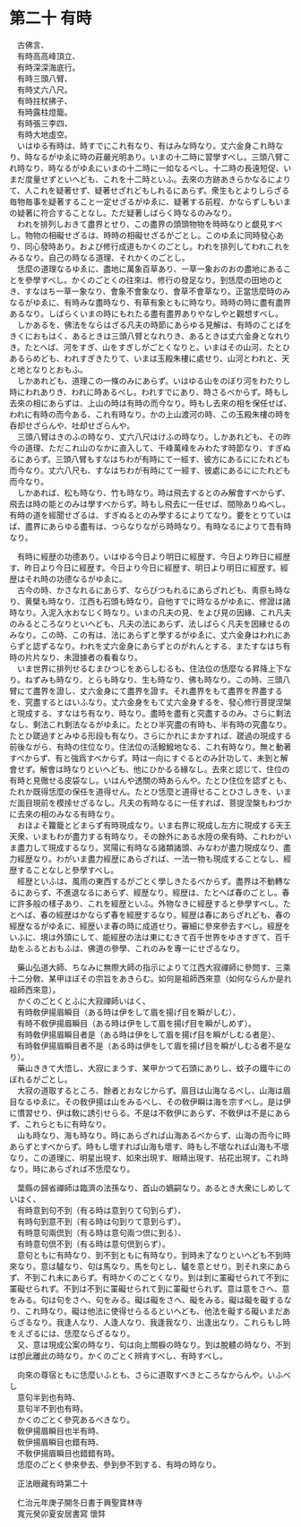 # 第二十 有時
　古佛言、  
　有時高高峰頂立、  
　有時深深海底行。  
　有時三頭八臂、  
　有時丈六八尺。  
　有時拄杖拂子、  
　有時露柱燈籠。  
　有時張三李四、  
　有時大地虛空。  
　いはゆる有時は、時すでにこれ有なり、有はみな時なり。丈六金身これ時なり、時なるがゆゑに時の莊嚴光明あり。いまの十二時に習󠄁學すべし。三頭八臂これ時なり、時なるがゆゑにいまの十二時に一如なるべし。十二時の長遠短促、いまだ度量せずといへども、これを十二時といふ。去來の方跡あきらかなるによりて、人これを疑著せず、疑著せざれどもしれるにあらず。衆生もとよりしらざる毎物毎事を疑著すること一定せざるがゆゑに、疑著する前程、かならずしもいまの疑著に符合することなし。ただ疑著しばらく時なるのみなり。  
　われを排列しおきて盡界とせり、この盡界の頭頭物物を時時なりと覷見すべし。物物の相礙せざるは、時時の相礙せざるがごとし。このゆゑに同時發心あり、同心發時あり。および修行成道もかくのごとし。われを排列してわれこれをみるなり。自己の時なる道理、それかくのごとし。  
　恁麼の道理なるゆゑに、盡地に萬象百草あり、一草一象おのおの盡地にあることを參學すべし。かくのごとくの往來は、修行の發足なり。到恁麼の田地のとき、すなはち一草一象なり、會象不會象なり、會草不會草なり。正當恁麼時のみなるがゆゑに、有時みな盡時なり、有草有象ともに時なり。時時の時に盡有盡界あるなり。しばらくいまの時にもれたる盡有盡界ありやなしやと觀想すべし。  
　しかあるを、佛法をならはざる凡夫の時節にあらゆる見解は、有時のことばをきくにおもはく、あるときは三頭八臂となれりき、あるときは丈六金身となれりき。たとへば、河をすぎ、山をすぎしがごとくなりと。いまはその山河、たとひあるらめども、われすぎきたりて、いまは玉殿朱樓に處せり、山河とわれと、天と地となりとおもふ。  
　しかあれども、道理この一條のみにあらず。いはゆる山をのぼり河をわたりし時にわれありき、われに時あるべし。われすでにあり、時さるべからず。時もし去來の相にあらずは、上山の時は有時の而今なり。時もし去來の相を保任せば、われに有時の而今ある、これ有時なり。かの上山渡河の時、この玉殿朱樓の時を呑却せざらんや、吐却せざらんや。  
　三頭八臂はきのふの時なり、丈六八尺はけふの時なり。しかあれども、その昨今の道理、ただこれ山のなかに直入して、千峰萬峰をみわたす時節なり、すぎぬるにあらず。三頭八臂もすなはちわが有時にて一經す、彼方にあるににたれども而今なり。丈六八尺も、すなはちわが有時にて一經す、彼處にあるににたれども而今なり。  
　しかあれば、松も時なり、竹も時なり。時は飛去するとのみ解會すべからず、飛去は時の能とのみは學すべからず。時もし飛去に一任せば、間隙ありぬべし。有時の道を經聞せざるは、すぎぬるとのみ學するによりてなり。要をとりていはば、盡界にあらゆる盡有は、つらなりながら時時なり。有時なるによりて吾有時なり。  
  
　有時に經歴の功德あり。いはゆる今日より明日に經歴す、今日より昨日に經歴す、昨日より今日に經歴す。今日より今日に經歴す、明日より明日に經歴す。經歴はそれ時の功德なるがゆゑに。  
　古今の時、かさなれるにあらず、ならびつもれるにあらざれども、靑原も時なり、黄檗も時なり、江西も石頭も時なり。自他すでに時なるがゆゑに、修證は諸時なり。入泥入水おなじく時なり。いまの凡夫の見、をよび見の因緣、これ凡夫のみるところなりといへども、凡夫の法にあらず、法しばらく凡夫を因緣せるのみなり。この時、この有は、法にあらずと學するがゆゑに、丈六金身はわれにあらずと認ずるなり。われを丈六金身にあらずとのがれんとする、またすなはち有時の片片なり、未證據者の看看なり。  
　いま世界に排列せるむまひつじをあらしむるも、住法位の恁麼なる昇降上下なり。ねずみも時なり、とらも時なり、生も時なり、佛も時なり。この時、三頭八臂にて盡界を證し、丈六金身にて盡界を證す。それ盡界をもて盡界を界盡するを、究盡するとはいふなり。丈六金身をもて丈六金身するを、發心修行菩提涅槃と現成する、すなはち有なり、時なり。盡時を盡有と究盡するのみ。さらに剩法なし、剩法これ剩法なるがゆゑに。たとひ半究盡の有時も、半有時の究盡なり。たとひ蹉過すとみゆる形段も有なり。さらにかれにまかすれば、蹉過の現成する前後ながら、有時の住位なり。住法位の活鱍鱍地なる、これ有時なり。無と動著すべからず、有と強爲すべからず。時は一向にすぐるとのみ計功して、未到と解會せず。解會は時なりといへども、他にひかるる緣なし。去來と認じて、住位の有時と見徹せる皮袋なし。いはんや透關の時あらんや。たとひ住位を認ずとも、たれか既得恁麼の保任を道得せん。たとひ恁麼と道得せることひさしきを、いまだ面目現前を模𢱢せざるなし。凡夫の有時なるに一任すれば、菩提涅槃もわづかに去來の相のみなる有時なり。  
　おほよそ籮籠とどまらず有時現成なり。いま右界に現成し左方に現成する天王天衆、いまもわが盡力する有時なり。その餘外にある水陸の衆有時、これわがいま盡力して現成するなり。冥陽に有時なる諸類諸頭、みなわが盡力現成なり、盡力經歴なり。わがいま盡力經歴にあらざれば、一法一物も現成することなし、經歴することなしと參學すべし。  
　經歴といふは、風雨の東西するがごとく學しきたるべからず。盡界は不動轉なるにあらず、不進退なるにあらず、經歴なり。經歴は、たとへば春のごとし。春に許多般の樣子あり、これを經歴といふ。外物なきに經歴すると參學すべし。たとへば、春の經歴はかならず春を經歴するなり。經歴は春にあらざれども、春の經歴なるがゆゑに、經歴いま春の時に成道せり。審細に參來參去すべし。經歴をいふに、境は外頭にして、能經歴の法は東にむきて百千世界をゆきすぎて、百千劫をふるとおもふは、佛道の參學、これのみを專一にせざるなり。  
  
　藥山弘道大師、ちなみに無際大師の指示によりて江西大寂禪師に參問す、三乘十二分敎、某甲ほぼその宗旨をあきらむ。如何是祖師西來意（如何ならんか是れ祖師西來意）。  
　かくのごとくとふに大寂禪師いはく、  
　有時敎伊揚眉瞬目（ある時は伊をして眉を揚げ目を瞬がしむ）、  
　有時不敎伊揚眉瞬目（ある時は伊をして眉を揚げ目を瞬がしめず）。  
　有時敎伊揚眉瞬目者是（ある時は伊をして眉を揚げ目を瞬がしむる者是）、  
　有時敎伊揚眉瞬目者不是（ある時は伊をして眉を揚げ目を瞬がしむる者不是なり）。  
　藥山ききて大悟し、大寂にまうす、某甲かつて石頭にありし、蚊子の鐵牛にのぼれるがごとし。  
　大寂の道取するところ、餘者とおなじからず。眉目は山海なるべし、山海は眉目なるゆゑに。その敎伊揚は山をみるべし、その敎伊瞬は海を宗すべし。是は伊に慣習󠄁せり、伊は敎に誘引せらる。不是は不敎伊にあらず、不敎伊は不是にあらず、これらともに有時なり。  
　山も時なり、海も時なり。時にあらざれば山海あるべからず、山海の而今に時あらずとすべからず。時もし壞すれば山海も壞す、時もし不壞なれば山海も不壞なり。この道理に、明星出現す、如來出現す、眼睛出現す、拈花出現す。これ時なり。時にあらざれば不恁麼なり。  
  
　葉縣の歸省禪師は臨濟の法孫なり、首山の嫡嗣なり。あるとき大衆にしめしていはく、  
　有時意到句不到（有る時は意到りて句到らず）、  
　有時句到意不到（有る時は句到りて意到らず）。  
　有時意句兩倶到（有る時は意句兩つ倶に到る）、  
　有時意句倶不到（有る時は意句倶到らず）。  
　意句ともに有時なり、到不到ともに有時なり。到時未了なりといへども不到時來なり。意は驢なり、句は馬なり。馬を句とし、驢を意とせり。到それ來にあらず、不到これ未にあらず。有時かくのごとくなり。到は到に罣礙せられて不到に罣礙せられず。不到は不到に罣礙せられて到に罣礙せられず。意は意をさへ、意をみる。句は句をさへ、句をみる。礙は礙をさへ、礙をみる。礙は礙を礙するなり、これ時なり。礙は他法に使得せらるるといへども、他法を礙する礙いまだあらざるなり。我逢人なり、人逢人なり、我逢我なり、出逢出なり。これらもし時をえざるには、恁麼ならざるなり。  
　又、意は現成公案の時なり、句は向上關棙の時なり。到は脫體の時なり、不到は卽此離此の時なり。かくのごとく辨肯すべし、有時すべし。  
  
　向來の尊宿ともに恁麼いふとも、さらに道取すべきところなからんや。いふべし  
　意句半到也有時、  
　意句半不到也有時。  
　かくのごとく參究あるべきなり。  
　敎伊揚眉瞬目也半有時、  
　敎伊揚眉瞬目也錯有時、  
　不敎伊揚眉瞬目也錯錯有時。  
　恁麼のごとく參來參去、參到參不到する、有時の時なり。  
  
　正法眼藏有時第二十  
  
　仁治元年庚子開冬日書于興聖寶林寺  
　寬元癸卯夏安居書寫 懷弉